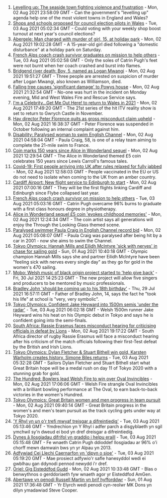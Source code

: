 1. [Levelling up: The seaside town fighting violence and frustration](https://www.bbc.co.uk/news/uk-58029524) - Mon, 02 Aug 2021 23:58:09 GMT - Can the government's "levelling up" agenda help one of the most violent towns in England and Wales?
2. [Shops and schools proposed for council election pilots in Wales](https://www.bbc.co.uk/news/uk-wales-politics-58060044) - Tue, 03 Aug 2021 05:02:34 GMT - Could voting with your weekly shop boost turnout at next year's council elections?
3. [Abergele: Man charged with murder of girl, 15, at holiday park](https://www.bbc.co.uk/news/uk-wales-58050226) - Mon, 02 Aug 2021 19:02:28 GMT - A 15-year-old girl died following a "domestic disturbance" at a holiday park on Saturday.
4. [French Alps coach crash survivor graduates on mission to help others](https://www.bbc.co.uk/news/uk-wales-58059974) - Tue, 03 Aug 2021 05:02:58 GMT - Only the soles of Catrin Pugh's feet were not burnt when her coach crashed and burst into flames.
5. [Bridgend river death: Boy, 5, named as Logan Mwangi](https://www.bbc.co.uk/news/uk-wales-58049509) - Mon, 02 Aug 2021 19:51:27 GMT - Three people are arrested on suspicion of murder after Logan Mwangi, also known as Williamson, died.
6. [Falling tree causes 'significant damage' to Powys house](https://www.bbc.co.uk/news/uk-wales-58063673) - Mon, 02 Aug 2021 21:32:54 GMT - No-one was hurt in the incident on Monday evening, Mid and West Wales Fire and Rescue Service says.
7. [I'm a Celebrity...Get Me Out Here! to return to Wales in 2021](https://www.bbc.co.uk/news/uk-wales-58053077) - Mon, 02 Aug 2021 17:49:20 GMT - The 21st series of the hit ITV reality show is set to return to Gwrych Castle in November.
8. [Hay director Peter Florence quits as gross misconduct claim upheld](https://www.bbc.co.uk/news/uk-wales-58060304) - Mon, 02 Aug 2021 16:38:37 GMT - Peter Florence was suspended in October following an internal complaint against him.
9. [Disability: Paralysed woman to swim English Channel](https://www.bbc.co.uk/news/uk-wales-58025736) - Mon, 02 Aug 2021 04:58:04 GMT - Paula Craig, 58, is one of a relay team aiming to complete the 21-mile swim to France.
10. [Coin marks 150 years since Alice in Wonderland sequel](https://www.bbc.co.uk/news/uk-wales-58053780) - Mon, 02 Aug 2021 12:29:54 GMT - The Alice in Wonderland themed £5 coin celebrates 150 years since Lewis Carroll's famous tales.
11. [Covid-19: First people arriving into UK after rules relaxed for fully jabbed](https://www.bbc.co.uk/news/uk-58050538) - Mon, 02 Aug 2021 12:58:03 GMT - People vaccinated in the EU or US do not need to isolate when coming to the UK from an amber country.
12. [Cardiff Airport: New flight service to Edinburgh to start](https://www.bbc.co.uk/news/uk-wales-58049504) - Mon, 02 Aug 2021 07:00:16 GMT - They will be the first flights linking Cardiff and Edinburgh since Flybe collapsed last year.
13. [French Alps coach crash survivor on mission to help others](https://www.bbc.co.uk/news/uk-wales-58065023) - Tue, 03 Aug 2021 05:03:16 GMT - Catrin Pugh overcame 96% burns to graduate with a first class honours degree in physiotherapy.
14. [Alice in Wonderland sequel £5 coin 'evokes childhood memories'](https://www.bbc.co.uk/news/uk-wales-58055788) - Mon, 02 Aug 2021 12:24:34 GMT - The coin artist says all generations will enjoy the Through the Looking Glass themed scene.
15. [Paralysed swimmer Paula Craig in English Channel record bid](https://www.bbc.co.uk/news/uk-wales-58039094) - Mon, 02 Aug 2021 05:08:07 GMT - Paula Craig was paralysed after being hit by a car in 2001 - now she aims to swim the Channel.
16. [Tokyo Olympics: Hannah Mills and Eilidh McIntyre 'sick with nerves' in chase for sailing gold](https://www.bbc.co.uk/sport/av/olympics/58046824) - Sun, 01 Aug 2021 10:40:18 GMT - Olympic champion Hannah Mills says she and partner Eilidh McIntyre have been "feeling sick with nerves every single day" as they go for gold in the women's 470 sailing.
17. [Mobo: Welsh music of black origin project started to 'help give back'](https://www.bbc.co.uk/news/uk-wales-58030464) - Fri, 30 Jul 2021 14:25:23 GMT - The new project will allow five singers and producers to be mentored by music professionals.
18. [Bradley John 'should be coming up to his 18th birthday'](https://www.bbc.co.uk/news/uk-wales-58019640) - Thu, 29 Jul 2021 16:57:11 GMT - Father of Bradley John, 14, says the fact he "took his life" at school is "very, very symbolic".
19. [Tokyo Olympics: Confident Jake Heyward into 1500m semis 'under the radar'](https://www.bbc.co.uk/sport/av/olympics/58068287) - Tue, 03 Aug 2021 06:02:18 GMT - Welsh 1500m runner Jake Heyward wins his heat on his Olympic debut in Tokyo and says he is confident going into the semi-finals.
20. [South Africa: Rassie Erasmus faces misconduct hearing for criticising officials in defeat by Lions](https://www.bbc.co.uk/sport/rugby-union/58064491) - Mon, 02 Aug 2021 19:17:22 GMT - South Africa director of rugby Rassie Erasmus will face a misconduct hearing after his criticism of the match officials following their first-Test defeat by the British and Irish Lions.
21. [Tokyo Olympics: Dylan Fletcher & Stuart Bithell win gold, Karsten Warholm creates history, Simone Biles returns](https://www.bbc.co.uk/sport/olympics/58066781) - Tue, 03 Aug 2021 05:32:28 GMT - Sailors Dylan Fletcher and Stuart Bithell start what Great Britain hope will be a medal rush on day 11 of Tokyo 2020 with a stunning grab for gold.
22. [The Hundred: Bowlers lead Welsh Fire to win over Oval Invincibles](https://www.bbc.co.uk/sport/cricket/58061116) - Mon, 02 Aug 2021 17:06:06 GMT - Welsh Fire strangle Oval Invincibles with a brilliant bowling performance at The Oval, to earn back-to-back victories in the women's Hundred.
23. [Tokyo Olympics: Great Britain women and men progress in team pursuit](https://www.bbc.co.uk/sport/olympics/58054883) - Mon, 02 Aug 2021 09:40:14 GMT - Great Britain progress in the women's and men's team pursuit as the track cycling gets under way at Tokyo 2020.
24. ['Y Rhyl yn un o'r trefi mwyaf treisgar a difreintiedig'](https://www.bbc.co.uk/newyddion/58059819) - Tue, 03 Aug 2021 05:13:46 GMT - Ymdrechion yn Y Rhyl i adfer parch a disgyblaeth yn sgil ymchwil sy'n dweud ei bod yn dref dreisgar a difreintiedig.
25. [Dynes â llosgiadau difrifol yn graddio i helpu eraill](https://www.bbc.co.uk/newyddion/58061370) - Tue, 03 Aug 2021 05:15:48 GMT - Fe wnaeth Catrin Pugh ddioddef llosgiadau ar 96% o'i chorff mewn damwain bws yn yr Alpau yn 2013.
26. [Adfywiad Cei Llechi Caernarfon yn 'dipyn o sioe'](https://www.bbc.co.uk/newyddion/58026948) - Tue, 03 Aug 2021 05:19:20 GMT - Mae prosiect adfywio'r safle hanesyddol wedi ei gwblhau gan ddynodi pennod newydd i'r dref.
27. [Oriel: Gig Eisteddfod Gudd](https://www.bbc.co.uk/newyddion/58055724) - Mon, 02 Aug 2021 10:33:48 GMT - Blas o benwythnos o gerddoriaeth fyw wnaeth agor yr Eisteddfod AmGen.
28. [Abertawe yn penodi Russell Martin yn brif hyfforddwr](https://www.bbc.co.uk/newyddion/58034032) - Sun, 01 Aug 2021 17:36:48 GMT - Yr Elyrch wedi penodi cyn-reolwr MK Dons yn dilyn ymadawiad Steve Cooper.
